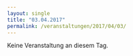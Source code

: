 ```yaml
---
layout: single
title: "03.04.2017"
permalink: /veranstaltungen/2017/04/03/
---
```


Keine Veranstaltung an diesem Tag.
